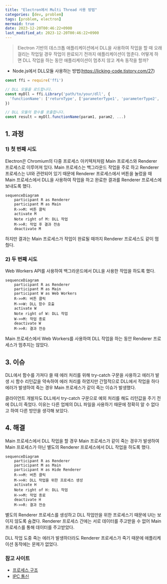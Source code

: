 ```yaml
---
title: "Electron에서 Multi Thread 사용 방법"
categories: [dev, problem]
tags: [problem, electron]
mermaid: true
date: 2023-12-20T00:46:22+0900
last_modified_at: 2023-12-20T00:46:22+0900
---
```


> Electron 기반의 데스크톱 애플리케이션에서 DLL을 사용하여 작업을 할 때 오래 걸리는 작업일 경우 작업이 완료되기 전까지 애플리케이션이 멈춘다.
> 어떻게 하면 DLL 작업을 하는 동안 애플리케이션이 멈추지 않고 계속 동작을 할까?

- Node.js에서 DLL모듈 사용하는 방법(https://licking-code.tistory.com/27)

```javascript
const ffi = require('ffi')

// DLL 모듈을 로드합니다.
const myDll = ffi.Library('path/to/your/dll', {
  'functionName': ['returnType', ['parameterType1', 'parameterType2', ...]]
})

// DLL 모듈의 함수를 호출합니다.
const result = myDll.functionName(param1, param2, ...)
```

## 1. 과정

### 1) 첫 번째 시도

Electron은 Chromium의 다중 프로세스 아키텍처처럼 Main 프로세스와 Renderer 프로세스로 이루어져 있다.
Main 프로세스는 백그라운드 작업을 주로 하고 Renderer 프로세스는 UI와 관련되어 있기 때문에 Renderer 프로세스에서 버튼을 눌렀을 때 Main 프로세스에서 DLL을 사용하여 작업을 하고 완료한 결과를 Renderer 프로세스에 보내도록 했다.

```mermaid
sequenceDiagram
	participant R as Renderer
	participant M as Main
	R->>M: 버튼 클릭
	activate M
	Note right of M: DLL 작업
	M->>R: 작업 후 결과 전송
	deactivate M
```

하지만 결과는 Main 프로세스가 작업이 완료될 때까지 Renderer 프로세스도 같이 멈췄다.

### 2) 두 번째 시도

Web Workers API를 사용하여 백그라운드에서 DLL을 사용한 작업을 하도록 했다.

```mermaid
sequenceDiagram
	participant R as Renderer
	participant M as Main
	participant W as Web Workers
	R->>M: 버튼 클릭
	M->>W: DLL 함수 호출
	activate W
	Note right of W: DLL 작업
	W->>M: 작업 종료
	deactivate W
	M->>R: 결과 전송
```

Main 프로세스에서 Web Workers를 사용하여 DLL 작업을 하는 동안 Renderer 프로세스가 멈추지는 않았다.

## 3. 이슈

DLL에서 함수를 가져다 쓸 때 에러 처리를 위해 try-catch 구문을 사용하고 에러가 발생 시 함수 리턴값을 약속하여 에러 처리를 하였지만 간헐적으로 DLL에서 작업을 하다 에러가 발생하여 죽는 경우 Main 프로세스가 같이 죽는 이슈가 발생했다.

클라이언트 개발자도 DLL에서 try-catch 구문으로 예외 처리를 해도 리턴값을 주기 전에 DLL이 죽었다. 이유는 다른 업체의 DLL 파일을 사용하기 때문에 정확히 알 수 없다고 하여 다른 방안을 생각해 보았다.

## 4. 해결

Main 프로세스에서 DLL 작업을 할 경우 Main 프로세스가 같이 죽는 경우가 발생하여 Main 프로세스가 아닌 별도의 Renderer 프로세스에서 DLL 작업을 하도록 했다.

```mermaid
sequenceDiagram
	participant R as Renderer
	participant M as Main
	participant H as Hide Renderer
	R->>M: 버튼 클릭
	M->>H: DLL 작업을 위한 프로세스 생성
	activate H
	Note right of H: DLL 작업
	H->>M: 작업 종료
	deactivate H
	M->>R: 결과 전송
```

별도의 Renderer 프로세스를 생성하고 DLL 작업만을 위한 프로세스기 때문에 UI는 보이지 않도록 숨겼다. Renderer 프로세스 간에는 서로 데이터를 주고받을 수 없어 Main 프로세스를 통해 데이터를 주고받았다.

DLL 작업 도중 죽는 에러가 발생하더라도 Renderer 프로세스가 죽기 때문에 애플리케이션 동작에는 문제가 없었다.

### 참고 사이트

- [프로세스 구조](https://www.electronjs.org/docs/latest/tutorial/process-model)
- [IPC 통신](https://www.electronjs.org/docs/latest/tutorial/ipc)